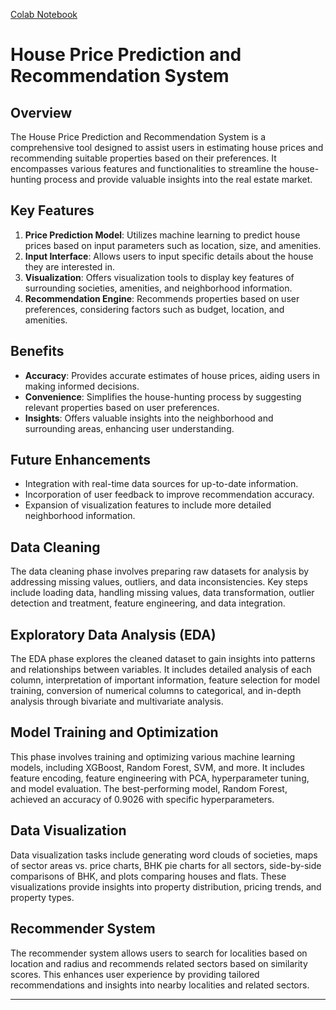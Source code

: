 [Colab Notebook](https://colab.research.google.com/drive/1oK9mzX6sMUWoGEeTI3hm62c4eTMdvdis?usp=sharing)


# House Price Prediction and Recommendation System

## Overview

The House Price Prediction and Recommendation System is a comprehensive tool designed to assist users in estimating house prices and recommending suitable properties based on their preferences. It encompasses various features and functionalities to streamline the house-hunting process and provide valuable insights into the real estate market.

## Key Features

1. **Price Prediction Model**: Utilizes machine learning to predict house prices based on input parameters such as location, size, and amenities.
2. **Input Interface**: Allows users to input specific details about the house they are interested in.
3. **Visualization**: Offers visualization tools to display key features of surrounding societies, amenities, and neighborhood information.
4. **Recommendation Engine**: Recommends properties based on user preferences, considering factors such as budget, location, and amenities.

## Benefits

- **Accuracy**: Provides accurate estimates of house prices, aiding users in making informed decisions.
- **Convenience**: Simplifies the house-hunting process by suggesting relevant properties based on user preferences.
- **Insights**: Offers valuable insights into the neighborhood and surrounding areas, enhancing user understanding.

## Future Enhancements

- Integration with real-time data sources for up-to-date information.
- Incorporation of user feedback to improve recommendation accuracy.
- Expansion of visualization features to include more detailed neighborhood information.

## Data Cleaning

The data cleaning phase involves preparing raw datasets for analysis by addressing missing values, outliers, and data inconsistencies. Key steps include loading data, handling missing values, data transformation, outlier detection and treatment, feature engineering, and data integration.

## Exploratory Data Analysis (EDA)

The EDA phase explores the cleaned dataset to gain insights into patterns and relationships between variables. It includes detailed analysis of each column, interpretation of important information, feature selection for model training, conversion of numerical columns to categorical, and in-depth analysis through bivariate and multivariate analysis.

## Model Training and Optimization

This phase involves training and optimizing various machine learning models, including XGBoost, Random Forest, SVM, and more. It includes feature encoding, feature engineering with PCA, hyperparameter tuning, and model evaluation. The best-performing model, Random Forest, achieved an accuracy of 0.9026 with specific hyperparameters.

## Data Visualization

Data visualization tasks include generating word clouds of societies, maps of sector areas vs. price charts, BHK pie charts for all sectors, side-by-side comparisons of BHK, and plots comparing houses and flats. These visualizations provide insights into property distribution, pricing trends, and property types.

## Recommender System

The recommender system allows users to search for localities based on location and radius and recommends related sectors based on similarity scores. This enhances user experience by providing tailored recommendations and insights into nearby localities and related sectors.

---
